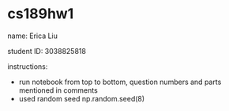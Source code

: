 # cs189hw1
name: Erica Liu

student ID: 3038825818

instructions:
- run notebook from top to bottom, question numbers and parts mentioned in comments
- used random seed np.random.seed(8)
